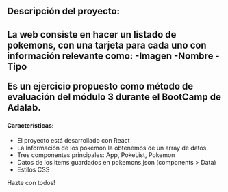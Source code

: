 <h2>Descripción del proyecto: <h2>

La web consiste en hacer un listado de pokemons, con una tarjeta para cada uno con información relevante como:
-Imagen
-Nombre
-Tipo

Es un ejercicio propuesto como método de evaluación del módulo 3 durante el BootCamp de Adalab.

<h4>Características:</h4>

<ul> 
<li>El proyecto está desarrollado con React</li>
<li>La Información de los pokemon la obtenemos de un array de datos</li>
<li>Tres componentes principales: App, PokeList, Pokemon  </li>
<li>Datos de los items guardados en pokemons.json (components > Data)  </li>
<li>Estilos CSS  </li>
</ul>

Hazte con todos!
